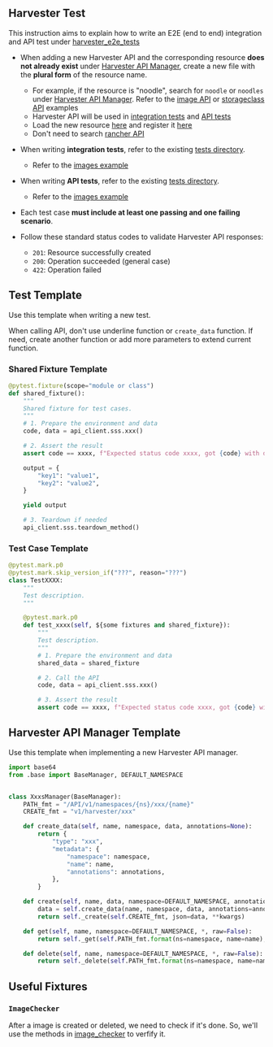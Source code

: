 ## Harvester Test

This instruction aims to explain how to write an E2E (end to end) integration and API test under [harvester_e2e_tests](../../harvester_e2e_tests/)

- When adding a new Harvester API and the corresponding resource **does not already exist** under [Harvester API Manager](../../apiclient/harvester_api/managers/), create a new file with the **plural form** of the resource name.
    - For example, if the resource is "noodle", search for `noodle` or `noodles` under [Harvester API Manager](../../apiclient/harvester_api/managers/). Refer to the [image API](../../apiclient/harvester_api/managers/images.py) or [storageclass API](../../apiclient/harvester_api/managers/storageclasses.py) examples
    - Harvester API will be used in [integration tests](../../harvester_e2e_tests/integrations/) and [API tests](../../harvester_e2e_tests/apis/)
    - Load the new resource [here](../../apiclient/harvester_api/api.py) and register it [here](../../apiclient/harvester_api/managers/__init__.py)
    - Don't need to search [rancher API](../../apiclient/rancher_api/)

- When writing **integration tests**, refer to the existing [tests directory](../../harvester_e2e_tests/integrations).
    - Refer to the [images example](../../harvester_e2e_tests/integrations/test_1_images.py)

- When writing **API tests**, refer to the existing [tests directory](../../harvester_e2e_tests/apis/).
    - Refer to the [images example](../../harvester_e2e_tests/apis/test_images.py)

- Each test case **must include at least one passing and one failing scenario**.

- Follow these standard status codes to validate Harvester API responses:
  - `201`: Resource successfully created
  - `200`: Operation succeeded (general case)
  - `422`: Operation failed 

## Test Template

Use this template when writing a new test.

When calling API, don't use underline function or `create_data` function. If need, create another function or add more parameters to extend current function.

### Shared Fixture Template

```python
@pytest.fixture(scope="module or class")
def shared_fixture():
    """
    Shared fixture for test cases.
    """
    # 1. Prepare the environment and data
    code, data = api_client.sss.xxx()

    # 2. Assert the result
    assert code == xxxx, f"Expected status code xxxx, got {code} with data: {data}"

    output = {
        "key1": "value1",
        "key2": "value2",
    }

    yield output

    # 3. Teardown if needed
    api_client.sss.teardown_method()
```

### Test Case Template

```python
@pytest.mark.p0
@pytest.mark.skip_version_if("???", reason="???")
class TestXXXX:
    """
    Test description.
    """

    @pytest.mark.p0
    def test_xxxx(self, ${some fixtures and shared_fixture}):
        """
        Test description.
        """
        # 1. Prepare the environment and data
        shared_data = shared_fixture

        # 2. Call the API
        code, data = api_client.sss.xxx()

        # 3. Assert the result
        assert code == xxxx, f"Expected status code xxxx, got {code} with data: {data}"
```

## Harvester API Manager Template

Use this template when implementing a new Harvester API manager.

```python
import base64
from .base import BaseManager, DEFAULT_NAMESPACE


class XxxsManager(BaseManager):
    PATH_fmt = "/API/v1/namespaces/{ns}/xxx/{name}"
    CREATE_fmt = "v1/harvester/xxx"

    def create_data(self, name, namespace, data, annotations=None):
        return {
            "type": "xxx",
            "metadata": {
                "namespace": namespace,
                "name": name,
                "annotations": annotations,
            },
        }

    def create(self, name, data, namespace=DEFAULT_NAMESPACE, annotations=None, **kwargs):
        data = self.create_data(name, namespace, data, annotations=annotations)
        return self._create(self.CREATE_fmt, json=data, **kwargs)

    def get(self, name, namespace=DEFAULT_NAMESPACE, *, raw=False):
        return self._get(self.PATH_fmt.format(ns=namespace, name=name), raw=raw)

    def delete(self, name, namespace=DEFAULT_NAMESPACE, *, raw=False):
        return self._delete(self.PATH_fmt.format(ns=namespace, name=name), raw=raw)
```


## Useful Fixtures

### `ImageChecker`

After a image is created or deleted, we need to check if it's done. So, we'll use the methods in [image_checker](../../harvester_e2e_tests/fixtures/images.py) to verfify it.